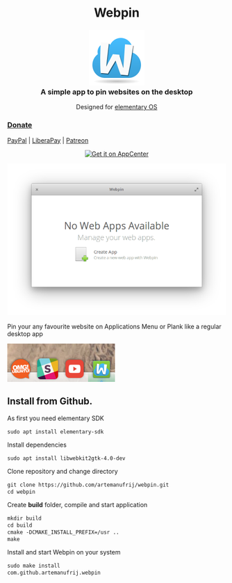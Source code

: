 <div>
    <h1 align="center">Webpin</h1>
    <h3 align="center"><img src="data/icons/com.github.artemanufrij.webpin.svg"/><br>A simple app to pin websites on the desktop</h3>
    <p align="center">Designed for <a href="https://elementary.io">elementary OS</p>
</div>

### Donate
<a href="https://www.paypal.me/ArtemAnufrij">PayPal</a> | <a href="https://liberapay.com/Artem/donate">LiberaPay</a> | <a href="https://www.patreon.com/ArtemAnufrij">Patreon</a>

<p align="center">
  <a href="https://appcenter.elementary.io/com.github.artemanufrij.webpin">
    <img src="https://appcenter.elementary.io/badge.svg" alt="Get it on AppCenter">
  </a>
</p>
<p align="center">
  <img src="Screenshot.png"/>
</p>
Pin your any favourite website on Applications Menu or Plank like a regular desktop app

![Apps](Apps.png)

## Install from Github.

As first you need elementary SDK
```
sudo apt install elementary-sdk
```

Install dependencies
```
sudo apt install libwebkit2gtk-4.0-dev
```

Clone repository and change directory
```
git clone https://github.com/artemanufrij/webpin.git
cd webpin
```

Create **build** folder, compile and start application
```
mkdir build
cd build
cmake -DCMAKE_INSTALL_PREFIX=/usr ..
make
```

Install and start Webpin on your system
```
sudo make install
com.github.artemanufrij.webpin
